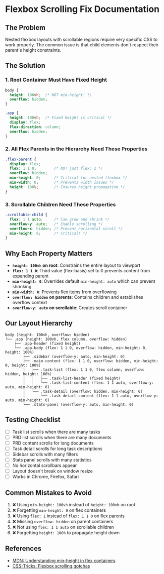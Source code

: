 # Flexbox Scrolling Fix Documentation

## The Problem

Nested flexbox layouts with scrollable regions require very specific CSS to work properly. The common issue is that child elements don't respect their parent's height constraints.

## The Solution

### 1. Root Container Must Have Fixed Height
```css
body {
  height: 100vh;  /* NOT min-height! */
  overflow: hidden;
}

.app {
  height: 100vh;  /* Fixed height is critical */
  display: flex;
  flex-direction: column;
  overflow: hidden;
}
```

### 2. All Flex Parents in the Hierarchy Need These Properties
```css
.flex-parent {
  display: flex;
  flex: 1 1 0;        /* NOT just flex: 1 */
  overflow: hidden;
  min-height: 0;      /* Critical for nested flexbox */
  min-width: 0;       /* Prevents width issues */
  height: 100%;       /* Ensures height propagation */
}
```

### 3. Scrollable Children Need These Properties
```css
.scrollable-child {
  flex: 1 1 auto;     /* Can grow and shrink */
  overflow-y: auto;   /* Enable scrolling */
  overflow-x: hidden; /* Prevent horizontal scroll */
  min-height: 0;      /* Critical! */
}
```

## Why Each Property Matters

- **`height: 100vh` on root**: Constrains the entire layout to viewport
- **`flex: 1 1 0`**: Third value (flex-basis) set to 0 prevents content from expanding parent
- **`min-height: 0`**: Overrides default `min-height: auto` which can prevent shrinking
- **`min-width: 0`**: Prevents flex items from overflowing
- **`overflow: hidden` on parents**: Contains children and establishes overflow context
- **`overflow-y: auto` on scrollable**: Creates scroll container

## Our Layout Hierarchy

```
body (height: 100vh, overflow: hidden)
└── .app (height: 100vh, flex column, overflow: hidden)
    ├── .app-header (fixed height)
    └── .app-body (flex: 1 1 0, overflow: hidden, min-height: 0, height: 100%)
        ├── .sidebar (overflow-y: auto, min-height: 0)
        ├── .main-content (flex: 1 1 0, overflow: hidden, min-height: 0, height: 100%)
        │   ├── .task-list (flex: 1 1 0, flex column, overflow: hidden, height: 100%)
        │   │   ├── .task-list-header (fixed height)
        │   │   └── .task-list-content (flex: 1 1 auto, overflow-y: auto, min-height: 0)
        │   └── .task-detail (overflow: hidden, min-height: 0)
        │       └── .task-detail-content (flex: 1 1 auto, overflow-y: auto, min-height: 0)
        └── .stats-panel (overflow-y: auto, min-height: 0)
```

## Testing Checklist

- [ ] Task list scrolls when there are many tasks
- [ ] PRD list scrolls when there are many documents
- [ ] PRD content scrolls for long documents
- [ ] Task detail scrolls for long task descriptions
- [ ] Sidebar scrolls with many filters
- [ ] Stats panel scrolls with many statistics
- [ ] No horizontal scrollbars appear
- [ ] Layout doesn't break on window resize
- [ ] Works in Chrome, Firefox, Safari

## Common Mistakes to Avoid

1. ❌ Using `min-height: 100vh` instead of `height: 100vh` on root
2. ❌ Forgetting `min-height: 0` on flex containers
3. ❌ Using `flex: 1` instead of `flex: 1 1 0` on flex parents
4. ❌ Missing `overflow: hidden` on parent containers
5. ❌ Not using `flex: 1 1 auto` on scrollable children
6. ❌ Forgetting `height: 100%` to propagate height down

## References

- [MDN: Understanding min-height in flex containers](https://developer.mozilla.org/en-US/docs/Web/CSS/min-height)
- [CSS-Tricks: Flexbox scrolling gotchas](https://css-tricks.com/flexbox-truncated-text/)
